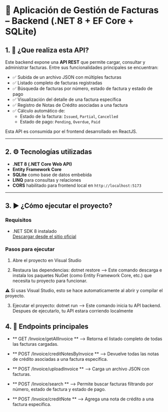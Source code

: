 
# 🧾 Aplicación de Gestión de Facturas – Backend (.NET 8 + EF Core + SQLite)

## 1. 📌 ¿Que realiza esta API?

Este backend expone una **API REST** que permite cargar, consultar y administrar facturas. Entre sus funcionalidades principales se encuentran:

- ✅ Subida de un archivo JSON con múltiples facturas
- ✅ Listado completo de facturas registradas
- ✅ Búsqueda de facturas por número, estado de factura y estado de pago
- ✅ Visualización del detalle de una factura específica
- ✅ Registro de Notas de Crédito asociadas a una factura
- ✅ Cálculo automático de:
  - Estado de la factura: `Issued`, `Partial`, `Cancelled`
  - Estado de pago: `Pending`, `Overdue`, `Paid`

Esta API es consumida por el frontend desarrollado en ReactJS.

---

## 2. ⚙️ Tecnologías utilizadas

- **.NET 8 (.NET Core Web API)**
- **Entity Framework Core**
- **SQLite** como base de datos embebida
- **LINQ** para consultas y relaciones
- **CORS** habilitado para frontend local en `http://localhost:5173`

---

## 3. ▶️ ¿Cómo ejecutar el proyecto?

### Requisitos

- .NET SDK 8 instalado  
  [Descargar desde el sitio oficial](https://dotnet.microsoft.com/download)

### Pasos para ejecutar

1. Abre el proyecto en Visual Studio

2. Restaura las dependencias: dotnet restore --> Este comando descarga e instala los paquetes NuGet (como Entity Framework Core, etc.) que necesita tu proyecto para funcionar.

⚠️ Si usas Visual Studio, esto se hace automaticamente al abrir y compilar el proyecto.

3. Ejecutar el proyecto: dotnet run  --> Este comando inicia tu API backend. Despues de ejecutarlo, tu API estara corriendo localmente

## 4. 🔌 Endpoints principales

- ** GET /Invoice/getAllInvoice ** --> Retorna el listado completo de todas las facturas cargadas.

- ** POST /Invoice/creditNotesByInvoice ** --> Devuelve todas las notas de crédito asociadas a una factura específica.

- ** POST /Invoice/uploadInvoice ** --> Carga un archivo JSON con facturas.

- ** POST /Invoice/search ** --> Permite buscar facturas filtrando por número, estado de factura y estado de pago.

- ** POST /Invoice/creditNote ** --> Agrega una nota de crédito a una factura específica.





